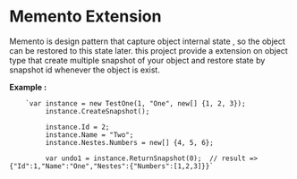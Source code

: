 # Memento Extension

Memento is design pattern that capture object internal state , so the object
can be restored to this state later.
this project provide a extension on object type that create multiple snapshot of your
object and restore state by snapshot id whenever the object is exist.

**Example :**

        `var instance = new TestOne(1, "One", new[] {1, 2, 3});
             instance.CreateSnapshot();

             instance.Id = 2;
             instance.Name = "Two";
             instance.Nestes.Numbers = new[] {4, 5, 6};

             var undo1 = instance.ReturnSnapshot(0);  // result => {"Id":1,"Name":"One","Nestes":{"Numbers":[1,2,3]}}`
